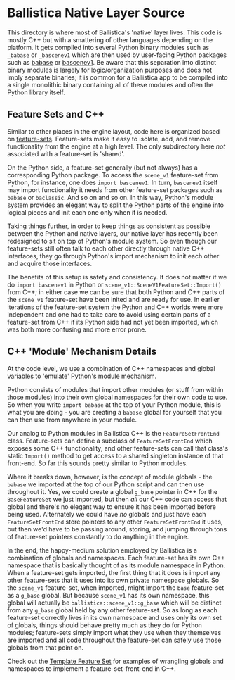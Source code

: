 # Ballistica Native Layer Source

This directory is where most of Ballistica's 'native' layer lives. This code is
mostly C++ but with a smattering of other languages depending on the platform.
It gets compiled into several Python binary modules such as `_babase` or
`_bascenev1` which are then used by user-facing Python packages such as
[babase](../assets/ba_data/python/babase) or
[bascenev1](../assets/ba_data/python/bascenev1). Be aware that this separation
into distinct binary modules is largely for logic/organization purposes and does
not imply separate binaries; it is common for a Ballistica app to be
compiled into a single monolithic binary containing all of these modules
and often the Python library itself.

## Feature Sets and C++

Similar to other places in the engine layout, code here is organized based on
[feature-sets](../../config/featuresets). Feature-sets make it easy to isolate,
add, and remove functionality from the engine at a high level. The only
subdirectory here *not* associated with a feature-set is 'shared'.

On the Python side, a feature-set generally (but not always) has a corresponding
Python package. To access the `scene_v1` feature-set from Python, for instance,
one does `import bascenev1`. In turn, `bascenev1` itself may import
functionality it needs from other feature-set packages such as `babase` or
`baclassic`. And so on and so on. In this way, Python's module system provides
an elegant way to split the Python parts of the engine into logical pieces and
init each one only when it is needed.

Taking things further, in order to keep things as consistent as possible between
the Python and native layers, our native layer has recently been redesigned to
sit on top of Python's module system. So even though our feature-sets still
often talk to each other directly through native C++ interfaces, they go through
Python's import mechanism to init each other and acquire those interfaces.

The benefits of this setup is safety and consistency. It does not matter if we
do `import bascenev1` in Python or `scene_v1::SceneV1FeatureSet::Import()` from
C++; in either case we can be sure that both Python and C++ parts of the
`scene_v1` feature-set have been inited and are ready for use. In earlier
iterations of the feature-set system the Python and C++ worlds were more
independent and one had to take care to avoid using certain parts of a
feature-set from C++ if its Python side had not yet been imported, which was
both more confusing and more error prone.

## C++ 'Module' Mechanism Details

At the code level, we use a combination of C++ namespaces and global variables
to 'emulate' Python's module mechanism.

Python consists of modules that import other modules (or stuff from within those
modules) into their own global namespaces for their own code to use. So when you
write `import babase` at the top of your Python module, this is what you are
doing - you are creating a `babase` global for yourself that you can then use
from anywhere in your module.

Our analog to Python modules in Ballistica C++ is the `FeatureSetFrontEnd`
class. Feature-sets can define a subclass of `FeatureSetFrontEnd` which exposes
some C++ functionality, and other feature-sets can call that class's static
`Import()` method to get access to a shared singleton instance of that
front-end. So far this sounds pretty similar to Python modules.

Where it breaks down, however, is the concept of module globals - the `babase`
we imported at the top of our Python script and can then use throughout it. Yes,
we could create a global `g_base` pointer in C++ for the `BaseFeatureSet` we
just imported, but then *all* our C++ code can access that global and there's no
elegant way to ensure it has been imported before being used. Alternately we
could have *no* globals and just have each `FeatureSetFrontEnd` store pointers
to any other `FeatureSetFrontEnd` it uses, but then we'd have to be passing
around, storing, and jumping through tons of feature-set pointers constantly to
do anything in the engine.

In the end, the happy-medium solution employed by Ballistica is a combination of
globals and namespaces. Each feature-set has its own C++ namespace that is
basically thought of as its module namespace in Python. When a feature-set gets
imported, the first thing that it does is import any other feature-sets that it
uses into its own private namespace globals. So the `scene_v1` feature-set, when
imported, might import the `base` feature-set as a `g_base` global. But because
`scene_v1` has its own namespace, this global will actually be
`ballistica::scene_v1::g_base` which will be distinct from any `g_base` global
held by any other feature-set. So as long as each feature-set correctly lives in
its own namespace and uses only its own set of globals, things should behave
pretty much as they do for Python modules; feature-sets simply import what they
use when they themselves are imported and all code throughout the feature-set
can safely use those globals from that point on.

Check out the [Template Feature Set](template_fs) for examples of wrangling
globals and namespaces to implement a feature-set-front-end in C++.
